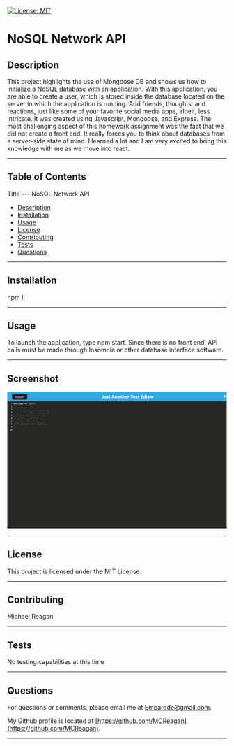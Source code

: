 
[![License: MIT](https://img.shields.io/badge/License-MIT-yellow.svg)](https://opensource.org/licenses/MIT)

# NoSQL Network API
     

## Description


This project highlights the use of Mongoose DB and shows us how to initialize a NoSQL database with an application. With this application, you are able to create a user, which is stored inside the database located on the server in which the application is running. Add friends, thoughts, and reactions, just like some of your favorite social media apps, albeit, less intricate. It was created using Javascript, Mongoose, and Express. The most challenging aspect of this homework assignment was the fact that we did not create a front end. It really forces you to think about databases from a server-side state of mind. I learned a lot and I am very excited to bring this knowledge with me as we move into react.


---


## Table of Contents


Title --- NoSQL Network API
* [Description](#description)
* [Installation](#installation)
* [Usage](#usage)
* [License](#license)
* [Contributing](#contributing)
* [Tests](#tests)
* [Questions](#questions)


---


## Installation


npm I


---


## Usage


To launch the application, type npm start. Since there is no front end, API calls must be made through Insomnia or other database interface software.


---

## Screenshot

![./client/src/images/ss.png](./client/src/images/ss.png)


---

## License


This project is licensed under the MIT License.


---


## Contributing


Michael Reagan


---


## Tests


No testing capabilities at this time


---


## Questions


For questions or comments, please email me at Emparode@gmail.com.

My Github profile is located at [https://github.com/MCReagan](https://github.com/MCReagan).


---
